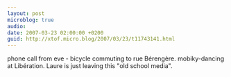 ```yaml
---
layout: post
microblog: true
audio: 
date: 2007-03-23 02:00:00 +0200
guid: http://xtof.micro.blog/2007/03/23/t11743141.html
---
```

phone call from eve - bicycle commuting to rue Bérengère. mobiky-dancing at Libération. Laure is just leaving this "old school media".
